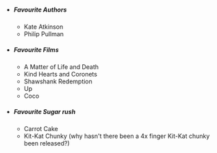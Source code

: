 * ##### Favourite Authors
  * Kate Atkinson
  * Philip Pullman

* ##### Favourite Films
  * A Matter of Life and Death
  * Kind Hearts and Coronets
  * Shawshank Redemption
  * Up
  * Coco

* ##### Favourite Sugar rush
  * Carrot Cake
  * Kit-Kat Chunky (why hasn't there been a 4x finger Kit-Kat chunky been released?)
